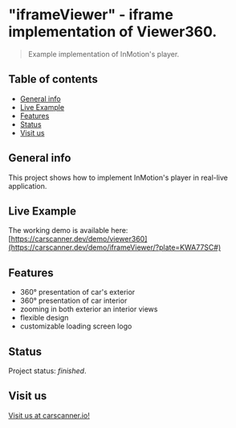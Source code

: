 # "iframeViewer" - iframe implementation of Viewer360.

> Example implementation of InMotion's player.

## Table of contents
* [General info](#general-info)
* [Live Example](#live-example)
* [Features](#features)
* [Status](#status)
* [Visit us](#visit-us)

## General info
This project shows how to implement InMotion's player in real-live application.

## Live Example
The working demo is available here: [https://carscanner.dev/demo/viewer360](https://carscanner.dev/demo/iframeViewer/?plate=KWA77SC#)

## Features
* 360°  presentation of car's exterior
* 360°  presentation of car interior
* zooming in both exterior an interior views
* flexible design
* customizable loading screen logo

## Status
Project status: _finished_.

## Visit us
[Visit us at carscanner.io!](https://carscanner.io/)
